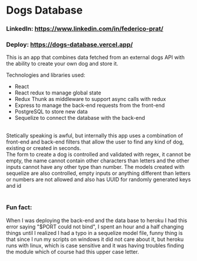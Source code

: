# Dogs Database

### LinkedIn: https://www.linkedin.com/in/federico-prat/
### Deploy: https://dogs-database.vercel.app/

This is an app that combines data fetched from an external dogs API with the ability to create your own dog and store it. <br>

Technologies and libraries used: <br>
  - React <br>
  - React redux to manage global state <br>
  - Redux Thunk as middleware to support async calls with redux <br>
  - Express to manage the back-end requests from the front-end
  - PostgreSQL to store new data <br>
  - Sequelize to connect the database with the back-end <br>
<br>
Stetically speaking is awful, but internally this app uses a combination of front-end and back-end filters that allow the user to find any kind of dog, existing or created in seconds. <br>
  The form to create a dog is controlled and validated with regex,  it cannot be empty, the name cannot contain other characters than letters and the other inputs cannot have any other type than number.
  The models created with sequelize are also controlled, empty inputs or anything different than letters or numbers are not allowed and also has UUID for randomly generated keys and id
  <br>
<br>

### Fun fact: 
When I was deploying the back-end and the data base to heroku I had this error saying "$PORT could not bind", I spent an hour and a half changing things until I realized I had a typo in a sequelize model file, funny thing is that since I run my scripts on windows it did not care about it, but heroku runs with linux, which is case sensitive and it was having troubles finding the module which of course had this upper case letter.
